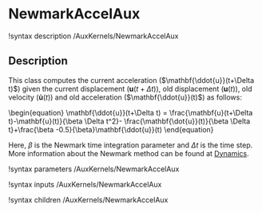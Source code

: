 # NewmarkAccelAux

!syntax description /AuxKernels/NewmarkAccelAux

## Description

This class computes the current acceleration ($\mathbf{\ddot{u}}(t+\Delta t)$) given the current displacement ($\mathbf{u}(t+\Delta t)$), old displacement ($\mathbf{u}(t)$), old velocity ($\mathbf{\dot{u}}(t)$) and old acceleration ($\mathbf{\ddot{u}}(t)$) as follows:

\begin{equation}
\mathbf{\ddot{u}}(t+\Delta t) = \frac{\mathbf{u}(t+\Delta t)-\mathbf{u}(t)}{\beta \Delta t^2}- \frac{\mathbf{\dot{u}}(t)}{\beta \Delta t}+\frac{\beta -0.5}{\beta}\mathbf{\ddot{u}}(t)
\end{equation}

Here, $\beta$ is the Newmark time integration parameter and $\Delta t$ is the time step. More information about the Newmark method can be found at [Dynamics](Dynamics.md).

!syntax parameters /AuxKernels/NewmarkAccelAux

!syntax inputs /AuxKernels/NewmarkAccelAux

!syntax children /AuxKernels/NewmarkAccelAux
